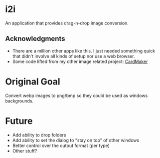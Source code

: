 # i2i
An application that provides drag-n-drop image conversion.

## Acknowledgments
* There are a million other apps like this. I just needed something quick that didn't involve all kinds of setup nor use a web browser.
* Some code lifted from my other image related project: [CardMaker](https://github.com/nhmkdev/cardmaker)

# Original Goal
Convert webp images to png/bmp so they could be used as windows backgrounds.

# Future
* Add ability to drop folders
* Add ability to set the dialog to "stay on top" of other windows
* Better control over the output format (per type)
* Other stuff?

